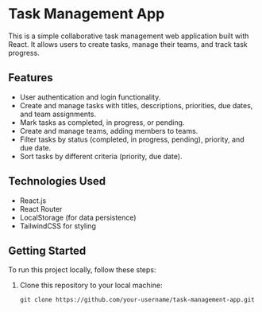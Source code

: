 # Task Management App

This is a simple collaborative task management web application built with React. It allows users to create tasks, manage their teams, and track task progress.

## Features

- User authentication and login functionality.
- Create and manage tasks with titles, descriptions, priorities, due dates, and team assignments.
- Mark tasks as completed, in progress, or pending.
- Create and manage teams, adding members to teams.
- Filter tasks by status (completed, in progress, pending), priority, and due date.
- Sort tasks by different criteria (priority, due date).

## Technologies Used

- React.js
- React Router
- LocalStorage (for data persistence)
- TailwindCSS for styling

## Getting Started

To run this project locally, follow these steps:

1. Clone this repository to your local machine:

   ```shell
   git clone https://github.com/your-username/task-management-app.git

